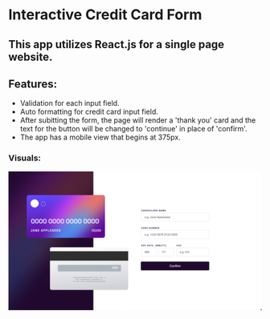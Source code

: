 # Interactive Credit Card Form

## This app utilizes React.js for a single page website. 

## Features:
- Validation for each input field.
- Auto formatting for credit card input field.
- After subitting the form, the page will render a 'thank you' card and the text for the button will be changed to 'continue' in place of 'confirm'.
- The app has a mobile view that begins at 375px.

### Visuals:


![Alt text](public/desktopView.png?raw=true "Title")